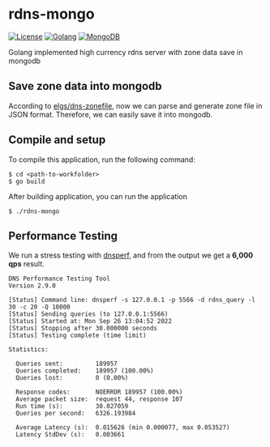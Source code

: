 # rdns-mongo

[![License](https://img.shields.io/badge/license-MIT-blue.svg?maxAge=2592000)](https://opensource.org/licenses/MIT)
[![Golang](https://img.shields.io/badge/Go-v1.15-blue?maxAge=2592000)](https://golang.org/)
[![MongoDB](https://img.shields.io/badge/MongoDB-4.4-green?maxAge=2592000)](https://docs.mongodb.com/manual/)

Golang implemented high currency rdns server with zone data save in mongodb

## Save zone data into mongodb
According to [elgs/dns-zonefile](https://github.com/elgs/dns-zonefile), now we can parse and generate zone file in JSON format.
Therefore, we can easily save it into mongodb.

## Compile and setup
To compile this application, run the following command:
```
$ cd <path-to-workfolder>
$ go build
```

After building application, you can run the application
```
$ ./rdns-mongo
```

## Performance Testing
We run a stress testing with [dnsperf](https://github.com/DNS-OARC/dnsperf), and from the output we get a **6,000 qps** result.

```shell
DNS Performance Testing Tool
Version 2.9.0

[Status] Command line: dnsperf -s 127.0.0.1 -p 5566 -d rdns_query -l 30 -c 20 -Q 10000
[Status] Sending queries (to 127.0.0.1:5566)
[Status] Started at: Mon Sep 26 13:04:52 2022
[Status] Stopping after 30.000000 seconds
[Status] Testing complete (time limit)

Statistics:

  Queries sent:         189957
  Queries completed:    189957 (100.00%)
  Queries lost:         0 (0.00%)

  Response codes:       NOERROR 189957 (100.00%)
  Average packet size:  request 44, response 107
  Run time (s):         30.027059
  Queries per second:   6326.193984

  Average Latency (s):  0.015626 (min 0.000077, max 0.053527)
  Latency StdDev (s):   0.003661
```
